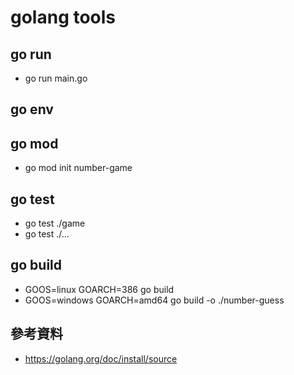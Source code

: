 # golang tools

## go run 
* go run main.go

## go env

## go mod
* go mod init number-game 

## go test
* go test ./game
* go test ./... 

## go build
* GOOS=linux GOARCH=386 go build
* GOOS=windows GOARCH=amd64 go build -o ./number-guess

## 參考資料
* https://golang.org/doc/install/source